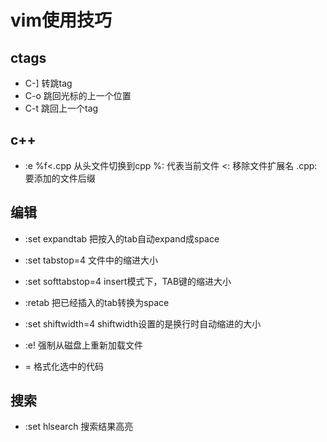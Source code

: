 # vim使用技巧

## ctags

* C-] 转跳tag
* C-o 跳回光标的上一个位置
* C-t 跳回上一个tag
	
## c++

* :e %f<.cpp 从头文件切换到cpp %: 代表当前文件 <: 移除文件扩展名 .cpp:要添加的文件后缀


## 编辑

* :set expandtab	把按入的tab自动expand成space
* :set tabstop=4	文件中的缩进大小
* :set softtabstop=4 	insert模式下，TAB键的缩进大小
* :retab		把已经插入的tab转换为space
* :set shiftwidth=4	shiftwidth设置的是换行时自动缩进的大小

* :e!			强制从磁盘上重新加载文件
* =	 		格式化选中的代码

## 搜索

* :set hlsearch		搜索结果高亮





